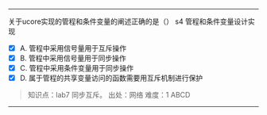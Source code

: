 ---
关于ucore实现的管程和条件变量的阐述正确的是（） s4 管程和条件变量设计实现
- [x] A. 管程中采用信号量用于互斥操作
- [x] B. 管程中采用信号量用于同步操作
- [x] C. 管程中采用条件变量用于同步操作
- [x] D. 属于管程的共享变量访问的函数需要用互斥机制进行保护

> 知识点：lab7 同步互斥。
> 出处：网络
> 难度：1
> ABCD

---